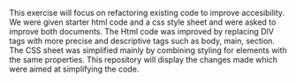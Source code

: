 This exercise will focus on refactoring existing code to improve accesibility.
We were given starter html code and a css style sheet and were asked to improve both documents.
The Html code was improved by replacing DIV tags with more precise and descriptive tags such as body, main, section.
The CSS sheet was simplified mainly by combining styling for elements with the same properties.
This repository will display the changes made which were aimed at simplifying the code.
